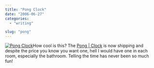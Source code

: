 ```yaml
---
title: "Pong Clock"
date: "2006-06-27"
categories: 
  - "writing"

slug: "pong"
---
```


[![Pong Clock](/images/176137775_145e720a80_s.jpg)](http://flickr.com/photos/70011121@N00/176137775 "Pong Clock")How cool is this? The [Pong | Clock](http://www.burovormkrijgers.nl/docs/pong.html) is now shipping and despite the price you know you want one, hell I would have one in each room, especially the bathroom. Telling the time has never been so much fun!

